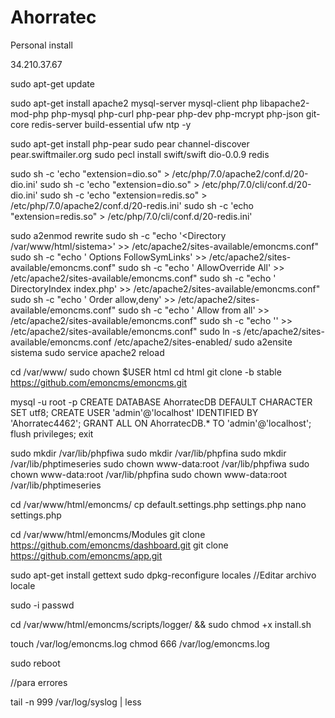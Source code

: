 # Ahorratec
Personal install

34.210.37.67

sudo apt-get update

sudo apt-get install apache2 mysql-server mysql-client php libapache2-mod-php php-mysql php-curl php-pear php-dev php-mcrypt php-json git-core redis-server build-essential ufw ntp -y

sudo apt-get install php-pear
sudo pear channel-discover pear.swiftmailer.org
sudo pecl install swift/swift dio-0.0.9 redis
    
sudo sh -c 'echo "extension=dio.so" > /etc/php/7.0/apache2/conf.d/20-dio.ini'
sudo sh -c 'echo "extension=dio.so" > /etc/php/7.0/cli/conf.d/20-dio.ini'
sudo sh -c 'echo "extension=redis.so" > /etc/php/7.0/apache2/conf.d/20-redis.ini'
sudo sh -c 'echo "extension=redis.so" > /etc/php/7.0/cli/conf.d/20-redis.ini'

sudo a2enmod rewrite
sudo sh -c "echo '<Directory /var/www/html/sistema>' >> /etc/apache2/sites-available/emoncms.conf"
sudo sh -c "echo '  Options FollowSymLinks' >> /etc/apache2/sites-available/emoncms.conf"
sudo sh -c "echo '  AllowOverride All' >> /etc/apache2/sites-available/emoncms.conf"
sudo sh -c "echo '  DirectoryIndex index.php' >> /etc/apache2/sites-available/emoncms.conf"
sudo sh -c "echo '  Order allow,deny' >> /etc/apache2/sites-available/emoncms.conf"
sudo sh -c "echo '  Allow from all' >> /etc/apache2/sites-available/emoncms.conf"
sudo sh -c "echo '</Directory>' >> /etc/apache2/sites-available/emoncms.conf"
sudo ln -s /etc/apache2/sites-available/emoncms.conf /etc/apache2/sites-enabled/
sudo a2ensite sistema
sudo service apache2 reload
 
 cd /var/www/
 sudo chown $USER html
 cd html
 git clone -b stable https://github.com/emoncms/emoncms.git

 mysql -u root -p
 CREATE DATABASE AhorratecDB DEFAULT CHARACTER SET utf8;
 CREATE USER 'admin'@'localhost' IDENTIFIED BY 'Ahorratec4462';
 GRANT ALL ON AhorratecDB.* TO 'admin'@'localhost';
 flush privileges;
 exit
 
sudo mkdir /var/lib/phpfiwa
sudo mkdir /var/lib/phpfina
sudo mkdir /var/lib/phptimeseries
sudo chown www-data:root /var/lib/phpfiwa
sudo chown www-data:root /var/lib/phpfina
sudo chown www-data:root /var/lib/phptimeseries

cd /var/www/html/emoncms/
cp default.settings.php settings.php
nano settings.php

cd /var/www/html/emoncms/Modules
git clone https://github.com/emoncms/dashboard.git
git clone https://github.com/emoncms/app.git

sudo apt-get install gettext
sudo dpkg-reconfigure locales
//Editar archivo locale 

sudo -i
passwd

cd /var/www/html/emoncms/scripts/logger/ && sudo chmod +x install.sh

touch /var/log/emoncms.log
chmod 666 /var/log/emoncms.log

sudo reboot


//para errores 

tail -n 999 /var/log/syslog | less

 
